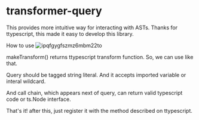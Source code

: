 # transformer-query

This provides more intuitive way for interacting with ASTs.
Thanks for ttypescript, this made it easy to develop this library.

How to use
![ipqfgygfszmz6mbm22to](https://user-images.githubusercontent.com/51986318/198257371-2654bbb3-bb5f-4cf4-8343-d1d4d13c9578.png)

makeTransform() returns ttypescript transform function. So, we can use like that.

Query should be tagged string literal. And it accepts imported variable or interal wildcard.

And call chain, which appears next of query, can return valid typescript code or ts.Node interface.

That's it! after this, just register it with the method described on ttypescript.

